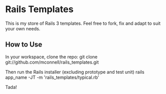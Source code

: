 # Rails Templates

This is my store of Rails 3 templates. Feel free to fork, fix and adapt to suit your own needs.

## How to Use
In your workspace, clone the repo:
    git clone git://github.com/mconnell/rails_templates.git

Then run the Rails installer (excluding prototype and test unit)
    rails app_name -JT -m 'rails_templates/typical.rb'

Tada!
